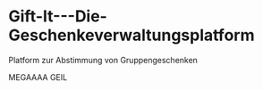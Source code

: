 # Gift-It---Die-Geschenkeverwaltungsplatform
Platform zur Abstimmung von Gruppengeschenken

MEGAAAA GEIL
